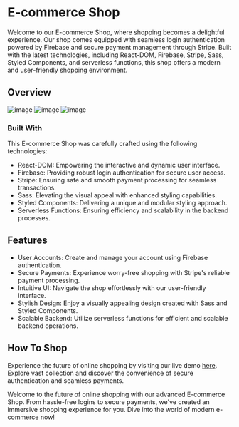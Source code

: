 # E-commerce Shop

Welcome to our E-commerce Shop, where shopping becomes a delightful experience. Our shop comes equipped with seamless login authentication powered by Firebase and secure payment management through Stripe. Built with the latest technologies, including React-DOM, Firebase, Stripe, Sass, Styled Components, and serverless functions, this shop offers a modern and user-friendly shopping environment.

## Overview
![image](https://github.com/Kuba-Nowoszynski/q8-shop/assets/117540841/9deeb404-7762-4ad5-bcf1-f3a584c99262)
![image](https://github.com/Kuba-Nowoszynski/q8-shop/assets/117540841/aed6bc6e-8c60-452b-8b0b-be94839c3088)
![image](https://github.com/Kuba-Nowoszynski/q8-shop/assets/117540841/9492eccf-0e04-4dd9-8397-957db9f836e0)


### Built With
This E-commerce Shop was carefully crafted using the following technologies:
- React-DOM: Empowering the interactive and dynamic user interface.
- Firebase: Providing robust login authentication for secure user access.
- Stripe: Ensuring safe and smooth payment processing for seamless transactions.
- Sass: Elevating the visual appeal with enhanced styling capabilities.
- Styled Components: Delivering a unique and modular styling approach.
- Serverless Functions: Ensuring efficiency and scalability in the backend processes.

## Features
- User Accounts: Create and manage your account using Firebase authentication.
- Secure Payments: Experience worry-free shopping with Stripe's reliable payment processing.
- Intuitive UI: Navigate the shop effortlessly with our user-friendly interface.
- Stylish Design: Enjoy a visually appealing design created with Sass and Styled Components.
- Scalable Backend: Utilize serverless functions for efficient and scalable backend operations.

## How To Shop
Experience the future of online shopping by visiting our live demo [here](https://q8-shop.netlify.app/). Explore vast collection and discover the convenience of secure authentication and seamless payments.

Welcome to the future of online shopping with our advanced E-commerce Shop. From hassle-free logins to secure payments, we've created an immersive shopping experience for you. Dive into the world of modern e-commerce now!

